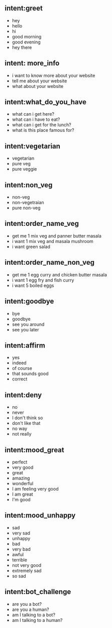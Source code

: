 ## intent:greet
- hey
- hello
- hi
- good morning
- good evening
- hey there

## intent: more_info
- i want to know more about your website
- tell me about your website 
- what about your website 

## intent:what_do_you_have
- what can i get here?
- what can i have to eat?
- what can i get for the lunch?
- what is this place famous for?

## intent:vegetarian
- vegetarian
- pure veg
- pure veggie

## intent:non_veg
- non-veg
- non-vegetraian
- pure non-veg
 
## intent:order_name_veg
- get me 1 mix veg and panner butter masala
- i want 1 mix veg and masala mushroom
- i want green salad

## intent:order_name_non_veg
- get me 1 egg curry and chicken butter masala
- i want 1 egg fry and fish curry
- i want 5 boiled eggs

## intent:goodbye
- bye
- goodbye
- see you around
- see you later

## intent:affirm
- yes
- indeed
- of course
- that sounds good
- correct

## intent:deny
- no
- never
- I don't think so
- don't like that
- no way
- not really

## intent:mood_great
- perfect
- very good
- great
- amazing
- wonderful
- I am feeling very good
- I am great
- I'm good

## intent:mood_unhappy
- sad
- very sad
- unhappy
- bad
- very bad
- awful
- terrible
- not very good
- extremely sad
- so sad

## intent:bot_challenge
- are you a bot?
- are you a human?
- am I talking to a bot?
- am I talking to a human?
